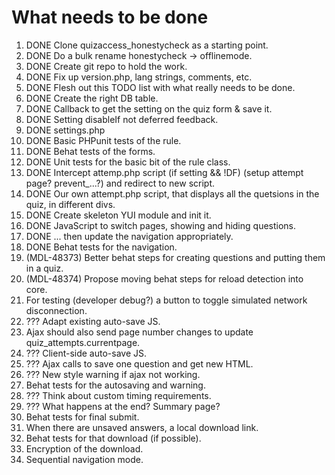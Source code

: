 # What needs to be done

1. DONE Clone quizaccess_honestycheck as a starting point.
2. DONE Do a bulk rename honestycheck -> offlinemode.
3. DONE Create git repo to hold the work.
4. DONE Fix up version.php, lang strings, comments, etc.
4. DONE Flesh out this TODO list with what really needs to be done.
5. DONE Create the right DB table.
6. DONE Callback to get the setting on the quiz form & save it.
7. DONE Setting disableIf not deferred feedback.
8. DONE settings.php
9. DONE Basic PHPunit tests of the rule.
10. DONE Behat tests of the forms.
11. DONE Unit tests for the basic bit of the rule class.
12. DONE Intercept attemp.php script (if setting && !DF) (setup attempt page? prevent_...?) and redirect to new script.
13. DONE Our own attempt.php script, that displays all the quetsions in the quiz, in different divs.
14. DONE Create skeleton YUI module and init it.
15. DONE JavaScript to switch pages, showing and hiding questions.
16. DONE ... then update the navigation appropriately.
17. DONE Behat tests for the navigation.
18. (MDL-48373) Better behat steps for creating questions and putting them in a quiz.
19. (MDL-48374) Propose moving behat steps for reload detection into core.
20. For testing (developer debug?) a button to toggle simulated network disconnection.
21. ??? Adapt existing auto-save JS.
22. Ajax should also send page number changes to update quiz_attempts.currentpage.
23. ??? Client-side auto-save JS.
24. ??? Ajax calls to save one question and get new HTML.
25. ??? New style warning if ajax not working.
26. Behat tests for the autosaving and warning.
27. ??? Think about custom timing requirements.
28. ??? What happens at the end? Summary page?
29. Behat tests for final submit.
30. When there are unsaved answers, a local download link.
31. Behat tests for that download (if possible).
32. Encryption of the download.
33. Sequential navigation mode.
